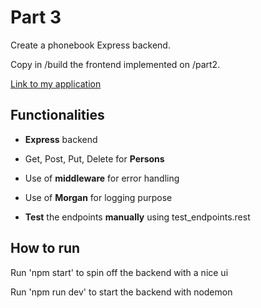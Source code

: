 # Part 3

Create a phonebook Express backend.

Copy in /build the frontend implemented on /part2.

[Link to my application](https://powerful-dusk-09704.herokuapp.com/)

## Functionalities

- **Express** backend

- Get, Post, Put, Delete for **Persons**

- Use of **middleware** for error handling

- Use of **Morgan** for logging purpose

- **Test** the endpoints **manually** using test_endpoints.rest


## How to run

Run 'npm start' to spin off the backend with a nice ui

Run 'npm run dev' to start the backend with nodemon